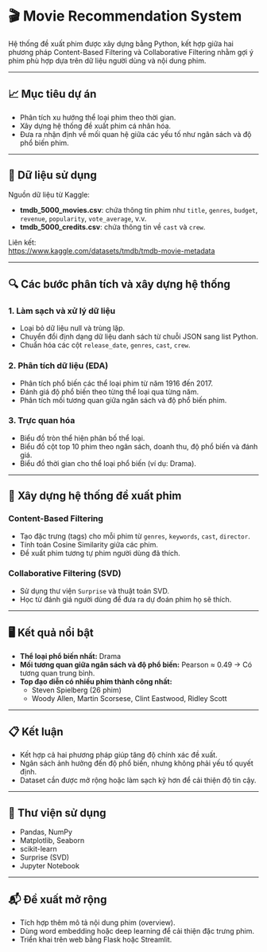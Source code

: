 #  🎬 Movie Recommendation System

Hệ thống đề xuất phim được xây dựng bằng Python, kết hợp giữa hai phương pháp Content-Based Filtering và Collaborative Filtering nhằm gợi ý phim phù hợp dựa trên dữ liệu người dùng và nội dung phim.

---

## 📈 Mục tiêu dự án

- Phân tích xu hướng thể loại phim theo thời gian.
- Xây dựng hệ thống đề xuất phim cá nhân hóa.
- Đưa ra nhận định về mối quan hệ giữa các yếu tố như ngân sách và độ phổ biến phim.

---

## 📁 Dữ liệu sử dụng

Nguồn dữ liệu từ Kaggle:
- **tmdb_5000_movies.csv**: chứa thông tin phim như `title`, `genres`, `budget`, `revenue`, `popularity`, `vote_average`, v.v.
- **tmdb_5000_credits.csv**: chứa thông tin về `cast` và `crew`.

Liên kết:  
https://www.kaggle.com/datasets/tmdb/tmdb-movie-metadata

---

## 🔍 Các bước phân tích và xây dựng hệ thống

### 1. Làm sạch và xử lý dữ liệu
- Loại bỏ dữ liệu null và trùng lặp.
- Chuyển đổi định dạng dữ liệu danh sách từ chuỗi JSON sang list Python.
- Chuẩn hóa các cột `release_date`, `genres`, `cast`, `crew`.

### 2. Phân tích dữ liệu (EDA)
- Phân tích phổ biến các thể loại phim từ năm 1916 đến 2017.
- Đánh giá độ phổ biến theo từng thể loại qua từng năm.
- Phân tích mối tương quan giữa ngân sách và độ phổ biến phim.

### 3. Trực quan hóa
- Biểu đồ tròn thể hiện phân bố thể loại.
- Biểu đồ cột top 10 phim theo ngân sách, doanh thu, độ phổ biến và đánh giá.
- Biểu đồ thời gian cho thể loại phổ biến (ví dụ: Drama).

---

##  📝 Xây dựng hệ thống đề xuất phim

###  Content-Based Filtering
- Tạo đặc trưng (tags) cho mỗi phim từ `genres`, `keywords`, `cast`, `director`.
- Tính toán Cosine Similarity giữa các phim.
- Đề xuất phim tương tự phim người dùng đã thích.

### Collaborative Filtering (SVD)
- Sử dụng thư viện `Surprise` và thuật toán SVD.
- Học từ đánh giá người dùng để đưa ra dự đoán phim họ sẽ thích.

---

##  🖥 Kết quả nổi bật

- **Thể loại phổ biến nhất:** Drama
- **Mối tương quan giữa ngân sách và độ phổ biến:** Pearson ≈ 0.49 → Có tương quan trung bình.
- **Top đạo diễn có nhiều phim thành công nhất:**
  - Steven Spielberg (26 phim)
  - Woody Allen, Martin Scorsese, Clint Eastwood, Ridley Scott

---

## 📋 Kết luận

- Kết hợp cả hai phương pháp giúp tăng độ chính xác đề xuất.
- Ngân sách ảnh hưởng đến độ phổ biến, nhưng không phải yếu tố quyết định.
- Dataset cần được mở rộng hoặc làm sạch kỹ hơn để cải thiện độ tin cậy.

---

## 🏫 Thư viện sử dụng
- Pandas, NumPy
- Matplotlib, Seaborn
- scikit-learn
- Surprise (SVD)
- Jupyter Notebook

---

## 📬 Đề xuất mở rộng

- Tích hợp thêm mô tả nội dung phim (overview).
- Dùng word embedding hoặc deep learning để cải thiện đặc trưng phim.
- Triển khai trên web bằng Flask hoặc Streamlit.


